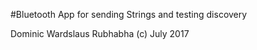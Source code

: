 #Bluetooth App for sending Strings and testing discovery


Dominic Wardslaus Rubhabha 
(c) July 2017